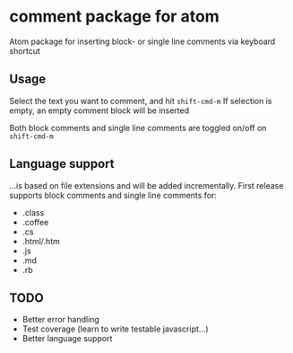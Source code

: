 # comment package for atom

Atom package for inserting block- or single line comments via keyboard shortcut

## Usage
Select the text you want to comment, and hit ```shift-cmd-m```
If selection is empty, an empty comment block will be inserted

Both block comments and single line comments are toggled on/off on ```shift-cmd-m```

## Language support
...is based on file extensions and will be added incrementally.
First release supports block comments and single line comments for:
* .class
* .coffee
* .cs
* .html/.htm
* .js
* .md
* .rb

## TODO
* Better error handling
* Test coverage (learn to write testable javascript...)
* Better language support
